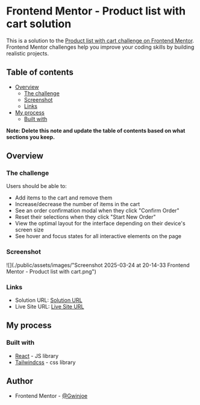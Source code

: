 # Frontend Mentor - Product list with cart solution

This is a solution to the [Product list with cart challenge on Frontend Mentor](https://www.frontendmentor.io/challenges/product-list-with-cart-5MmqLVAp_d). Frontend Mentor challenges help you improve your coding skills by building realistic projects. 

## Table of contents

- [Overview](#overview)
  - [The challenge](#the-challenge)
  - [Screenshot](#screenshot)
  - [Links](#links)
- [My process](#my-process)
  - [Built with](#built-with)

**Note: Delete this note and update the table of contents based on what sections you keep.**

## Overview

### The challenge

Users should be able to:

- Add items to the cart and remove them
- Increase/decrease the number of items in the cart
- See an order confirmation modal when they click "Confirm Order"
- Reset their selections when they click "Start New Order"
- View the optimal layout for the interface depending on their device's screen size
- See hover and focus states for all interactive elements on the page

### Screenshot

![](./public/assets/images/"Screenshot 2025-03-24 at 20-14-33 Frontend Mentor - Product list with cart.png")

### Links

- Solution URL: [Solution URL](https://github.com/Gwinjoe/product-list-with-cart/)
- Live Site URL: [Live Site URL](https://gwinjoe.github.io/product-list-with-cart/)

## My process

### Built with

- [React](https://reactjs.org/) - JS library
- [Tailwindcss](https://tailwindcss.com/) - css library


## Author

- Frontend Mentor - [@Gwinjoe](https://www.frontendmentor.io/profile/Gwinjoe)
